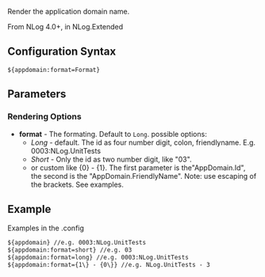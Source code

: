 Render the application domain name.

From NLog 4.0+, in NLog.Extended

## Configuration Syntax
```
${appdomain:format=Format}
```

## Parameters

### Rendering Options

* **format** - The formating.  Default to `Long`.
possible options:
  * _Long_ - default. The id as four number digit, colon, friendlyname. E.g. 0003:NLog.UnitTests
  * _Short_ - Only the id as two number digit, like "03".
  * or custom like {0} -  {1}. The first parameter is the"AppDomain.Id", the second is the "AppDomain.FriendlyName". Note: use escaping of the brackets. See examples.


## Example
Examples in the .config

```xml
${appdomain} //e.g. 0003:NLog.UnitTests
${appdomain:format=short} //e.g. 03
${appdomain:format=long} //e.g. 0003:NLog.UnitTests
${appdomain:format={1\} - {0\}} //e.g. NLog.UnitTests - 3

